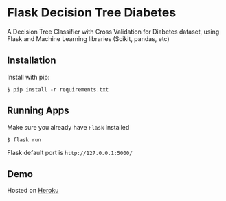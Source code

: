 # Flask Decision Tree Diabetes

A Decision Tree Classifier with Cross Validation for Diabetes dataset, using Flask and Machine Learning libraries (Scikit, pandas, etc) 

## Installation

Install with pip:

```
$ pip install -r requirements.txt
```

## Running Apps
Make sure you already have `Flask` installed

```
$ flask run
```

Flask default port is 
`http://127.0.0.1:5000/`

## Demo
Hosted on [Heroku](https://decision-tree-diabetes.herokuapp.com)